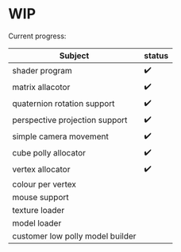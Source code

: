 # WIP

Current progress:

|Subject|status|
|-------|------|
|shader program| ✔️ |
|matrix allacotor| ✔️|
|quaternion rotation support|✔️|
|perspective projection support|✔️|
|simple camera movement|✔️|
|cube polly allocator|✔️|
|vertex allocator|✔️|
|colour per vertex||
|mouse support||
|texture loader||
|model loader||
|customer low polly model builder||


